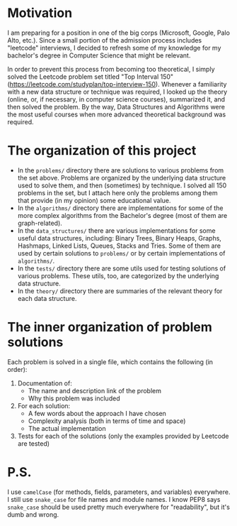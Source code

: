 Motivation
==========
I am preparing for a position in one of the big corps (Microsoft, Google, Palo Alto, etc.). Since a small portion of the admission process includes "leetcode" interviews, I decided to refresh some of my knowledge for my bachelor's degree in Computer Science that might be relevant.

In order to prevent this process from becoming too theoretical, I simply solved the Leetcode problem set titled "Top Interval 150" 
(https://leetcode.com/studyplan/top-interview-150). Whenever a familiarity with a new data structure or technique was required, I looked up the theory (online, or, if necessary, in computer science courses), summarized it, and then solved the problem. By the way, Data Structures and Algorithms were the most useful courses when more advanced theoretical background was required.


The organization of this project
================================
- In the `problems/` directory there are solutions to various problems from the set above. Problems are organized by the underlying data structure 
used to solve them, and then (sometimes) by technique. I solved all 150 problems in the set, but I attach here only the problems among them that provide (in my opinion) some educational value.
- In the `algorithms/` directory there are implementations for some of the more complex algorithms from the Bachelor's degree (most of them are 
graph-related).
- In the `data_structures/` there are various implementations for some useful data structures, including: Binary Trees, Binary Heaps, Graphs, 
Hashmaps, Linked Lists, Queues, Stacks and Tries. Some of them are used by certain solutions to `problems/` or by certain implementations of 
`algorithms/`.
- In the `tests/` directory there are some utils used for testing solutions of various problems. These utils, too, are categorized by the 
underlying data structure.
- In the `theory/` directory there are summaries of the relevant theory for each data structure.


The inner organization of problem solutions
============================================
Each problem is solved in a single file, which contains the following (in order):
1. Documentation of:
    - The name and description link of the problem
    - Why this problem was included
2. For each solution:
    - A few words about the approach I have chosen
    - Complexity analysis (both in terms of time and space)
    - The actual implementation
3. Tests for each of the solutions (only the examples provided by Leetcode are tested)

P.S.
====
I use `camelCase` (for methods, fields, parameters, and variables) everywhere. I still use `snake_case` for file names and module names.
I know PEP8 says `snake_case` should be used pretty much everywhere for "readability", but it's dumb and wrong.
